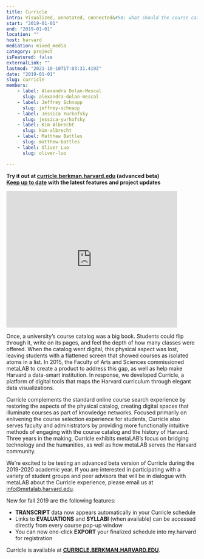 ```yaml
---
title: Curricle
intro: Visualized, annotated, connected&#58; what should the course catalog look like in the 21st century? Leveraging data and design in a post-disciplinary era.
start: "2019-01-01"
end: "2019-01-01"
location: ""
host: harvard
mediation: mixed_media
category: project
isFeatured: false
externalLink: ""
lastmod: "2021-10-10T17:03:31.419Z"
date: "2019-01-01"
slug: curricle
members:
    - label: Alexandra Dolan-Mescal
      slug: alexandra-dolan-mescal
    - label: Jeffrey Schnapp
      slug: jeffrey-schnapp
    - label: Jessica Yurkofsky
      slug: jessica-yurkofsky
    - label: Kim Albrecht
      slug: kim-albrecht
    - label: Matthew Battles
      slug: matthew-battles
    - label: Oliver Luo
      slug: oliver-luo

---
```

**Try it out at [curricle.berkman.harvard.edu](http://curricle.berkman.harvard.edu) (advanced beta)<br />
[Keep up to date](http://curricledev.wpengine.com) with the latest features and project updates**

<iframe src="https://player.vimeo.com/video/354848830" width="450" height="360" frameborder="0" allow="autoplay; fullscreen" allowfullscreen></iframe>


Once, a university’s course catalog was a big book. Students could flip through it, write on its pages, and feel the depth of how many classes were offered. When the catalog went digital, this physical aspect was lost, leaving students with a flattened screen that showed courses as isolated atoms in a list. In 2015, the Faculty of Arts and Sciences commissioned metaLAB to create a product to address this gap, as well as help make Harvard a data-smart institution. In response, we developed Curricle, a platform of digital tools that maps the Harvard curriculum through elegant data visualizations. 

Curricle complements the standard online course search experience by restoring the aspects of the physical catalog, creating digital spaces that illuminate courses as part of knowledge networks. Focused primarily on enlivening the course selection experience for students, Curricle also serves faculty and administrators by providing more functionally intuitive methods of engaging with the course catalog and the history of Harvard. Three years in the making, Curricle exhibits metaLAB’s focus on bridging technology and the humanities, as well as how metaLAB serves the Harvard community.

We’re excited to be testing an advanced beta version of Curricle during the 2019-2020 academic year. If you are interested in participating with a variety of student groups and peer advisors that will be in dialogue with metaLAB about the Curricle experience, please email us at [info@metalab.harvard.edu](mailto:info@metalab.harvard.edu).

New for fall 2019 are the following features:
- **TRANSCRIPT** data now appears automatically in your Curricle schedule
- Links to **EVALUATIONS** and **SYLLABI** (when available) can be accessed directly from every course pop-up window
- You can now one-click **EXPORT** your finalized schedule into my.harvard for registration


Curricle is available at **[CURRICLE.BERKMAN.HARVARD.EDU](http://curricle.berkman.harvard.edu/)**.